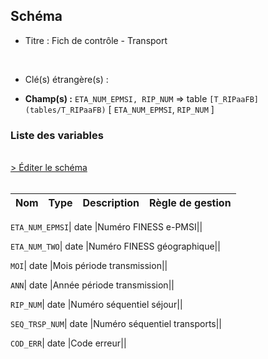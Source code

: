 ## Schéma


- Titre : Fich de contrôle - Transport
<br />



- Clé(s) étrangère(s) : <br />

- **Champ(s) :** `ETA_NUM_EPMSI, RIP_NUM`
  => table `[T_RIPaaFB](tables/T_RIPaaFB)` [ `ETA_NUM_EPMSI`, `RIP_NUM` ]<br />

 
### Liste des variables
<br />
<div>
    <a href="https://gitlab.com/healthdatahub/applications-du-hdh/schema-snds/-/tree/master/schemas/T_RIPaaTRPT_CTL/T_RIPaaTRPT_CTL.json"
       target="_blank" rel="noopener noreferrer">> Éditer le schéma</a>
</div>
<br />

Nom | Type | Description | Règle de gestion
-|-|-|-



`ETA_NUM_EPMSI`| date |Numéro FINESS e-PMSI||

`ETA_NUM_TWO`| date |Numéro FINESS géographique||

`MOI`| date |Mois période transmission||

`ANN`| date |Année période transmission||

`RIP_NUM`| date |Numéro séquentiel séjour||

`SEQ_TRSP_NUM`| date |Numéro séquentiel transports||

`COD_ERR`| date |Code erreur||
